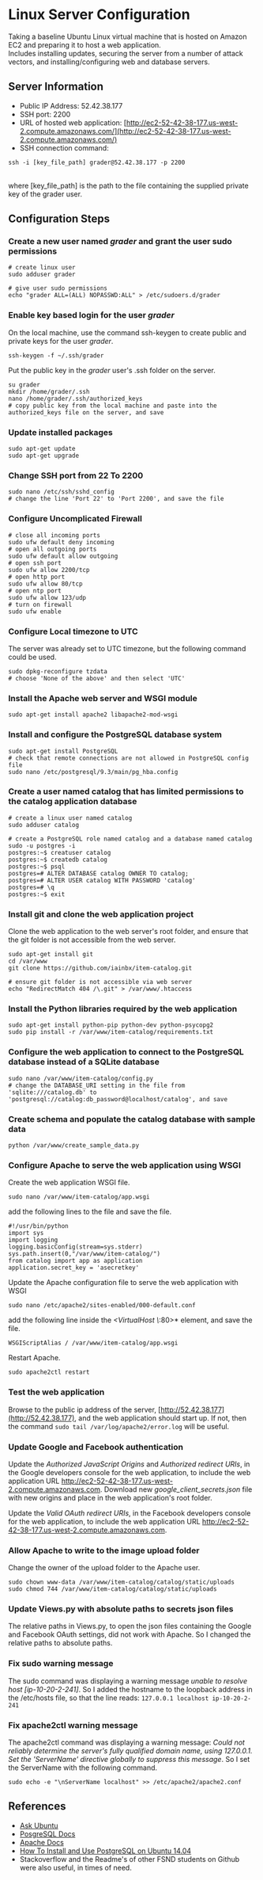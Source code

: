 # Linux Server Configuration
Taking a baseline Ubuntu Linux virtual machine that is hosted on Amazon EC2
 and preparing it to host a web application.<br/>
 Includes installing updates,
 securing the server from a number of attack vectors, and installing/configuring web and database servers.

## Server Information
 - Public IP Address: 52.42.38.177
 - SSH port: 2200
 - URL of hosted web application: [http://ec2-52-42-38-177.us-west-2.compute.amazonaws.com/](http://ec2-52-42-38-177.us-west-2.compute.amazonaws.com/)
 - SSH connection command: 
 ```
 ssh -i [key_file_path] grader@52.42.38.177 -p 2200
 ```
 <br/>where [key_file_path] is the path to the file containing the supplied private key of the grader user.

## Configuration Steps

### Create a new user named *grader* and grant the user sudo permissions
 ```
 # create linux user
 sudo adduser grader

 # give user sudo permissions
 echo "grader ALL=(ALL) NOPASSWD:ALL" > /etc/sudoers.d/grader
```

### Enable key based login for the user *grader*
On the local machine, use the command ssh-keygen to create public and private keys for the user *grader*.
```
ssh-keygen -f ~/.ssh/grader
```
Put the public key in the *grader* user's .ssh folder on the server.
```
su grader
mkdir /home/grader/.ssh
nano /home/grader/.ssh/authorized_keys
# copy public key from the local machine and paste into the authorized_keys file on the server, and save
```


### Update installed packages
 ```
sudo apt-get update
sudo apt-get upgrade
```

### Change SSH port from 22 To 2200
 ```
 sudo nano /etc/ssh/sshd_config
 # change the line 'Port 22' to 'Port 2200', and save the file
 ```

### Configure Uncomplicated Firewall
 ```
# close all incoming ports
sudo ufw default deny incoming
# open all outgoing ports
sudo ufw default allow outgoing
# open ssh port
sudo ufw allow 2200/tcp
# open http port
sudo ufw allow 80/tcp
# open ntp port
sudo ufw allow 123/udp
# turn on firewall
sudo ufw enable
```

### Configure Local timezone to UTC
The server was already set to UTC timezone, but the following command could be used.
 ```
 sudo dpkg-reconfigure tzdata
 # choose 'None of the above' and then select 'UTC'
 ```

### Install the Apache web server and WSGI module
 ```
 sudo apt-get install apache2 libapache2-mod-wsgi
 ```

### Install and configure the PostgreSQL database system
 ```
 sudo apt-get install PostgreSQL
 # check that remote connections are not allowed in PostgreSQL config file
 sudo nano /etc/postgresql/9.3/main/pg_hba.config
 ```

### Create a user named catalog that has limited permissions to the catalog application database
 
 ```
# create a linux user named catalog
sudo adduser catalog

# create a PostgreSQL role named catalog and a database named catalog
sudo -u postgres -i
postgres:~$ creatuser catalog
postgres:~$ createdb catalog
postgres:~$ psql
postgres=# ALTER DATABASE catalog OWNER TO catalog;
postgres=# ALTER USER catalog WITH PASSWORD 'catalog'
postgres=# \q
postgres:~$ exit
```

### Install git and clone the web application project
Clone the web application to the web server's root folder, and ensure that the git
folder is not accessible from the web server.
 ```
sudo apt-get install git
cd /var/www
git clone https://github.com/iainbx/item-catalog.git

# ensure git folder is not accessible via web server
echo "RedirectMatch 404 /\.git" > /var/www/.htaccess
 ```

### Install the Python libraries required by the web application
 ```
sudo apt-get install python-pip python-dev python-psycopg2
sudo pip install -r /var/www/item-catalog/requirements.txt
```
### Configure the web application to connect to the PostgreSQL database instead of a SQLite database
 ```
 sudo nano /var/www/item-catalog/config.py
 # change the DATABASE_URI setting in the file from 'sqlite:///catalog.db' to 'postgresql://catalog:db_password@localhost/catalog', and save
 ```

### Create schema and populate the catalog database with sample data
 ```
 python /var/www/create_sample_data.py
 ```

### Configure Apache to serve the web application using WSGI
Create the web application WSGI file.
 ```
sudo nano /var/www/item-catalog/app.wsgi
```
add the following lines to the file and save the file.
```
#!/usr/bin/python
import sys
import logging
logging.basicConfig(stream=sys.stderr)
sys.path.insert(0,"/var/www/item-catalog/")
from catalog import app as application
application.secret_key = 'asecretkey'
```

Update the Apache configuration file to serve the web application with WSGI
```
sudo nano /etc/apache2/sites-enabled/000-default.conf
```
add the following line inside the *<VirtualHost \\*:80>* element, and save the file.
```
WSGIScriptAlias / /var/www/item-catalog/app.wsgi
```
Restart Apache.
```
sudo apache2ctl restart
```

### Test the web application
Browse to the public ip address of the server, [http://52.42.38.177](http://52.42.38.177), and 
the web application should start up.
If not, then the command ```sudo tail /var/log/apache2/error.log``` will be useful.

### Update Google and Facebook authentication
Update the *Authorized JavaScript Origins* and *Authorized redirect URIs*, in the Google developers console 
for the web application, to include the web application URL http://ec2-52-42-38-177.us-west-2.compute.amazonaws.com.
Download new *google_client_secrets.json*  file with new origins and place in the web application's root folder.

Update the *Valid OAuth redirect URIs*, in the Facebook developers console for the web application, to include
 the web application URL http://ec2-52-42-38-177.us-west-2.compute.amazonaws.com.


### Allow Apache to write to the image upload folder
Change the owner of the upload folder to the Apache user.
 ```
sudo chown www-data /var/www/item-catalog/catalog/static/uploads
sudo chmod 744 /var/www/item-catalog/catalog/static/uploads
```

### Update Views.py with absolute paths to secrets json files
The relative paths in Views.py, to open the json files containing the Google and Facebook OAuth settings,
did not work with Apache. So I changed the relative paths to absolute paths.

### Fix sudo warning message
The sudo command was displaying a warning message *unable to resolve host [ip-10-20-2-241]*.
So I added the hostname to the loopback address in the /etc/hosts file, so that the line reads: 
```127.0.0.1 localhost ip-10-20-2-241```

### Fix apache2ctl warning message
The apache2ctl command was displaying a warning message: 
*Could not reliably determine the server's fully qualified domain name, using 127.0.0.1. Set the 'ServerName' directive globally to suppress this message*. 
So I set the ServerName with the following command.
```
sudo echo -e "\nServerName localhost" >> /etc/apache2/apache2.conf
```

## References
- [Ask Ubuntu](http://askubuntu.com/)
- [PosgreSQL Docs](https://www.postgresql.org/docs/9.5/static/index.html)
- [Apache Docs](https://httpd.apache.org/docs/2.4/)
- [How To Install and Use PostgreSQL on Ubuntu 14.04](https://www.digitalocean.com/community/tutorials/how-to-install-and-use-postgresql-on-ubuntu-14-04)
- Stackoverflow and the Readme's of other FSND students on Github were also useful, in times of need.

